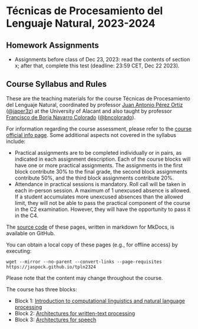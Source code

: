 # Técnicas de Procesamiento del Lenguaje Natural, 2023-2024

## Homework Assignments

* Assignments before class of Dec 23, 2023: read the contents of section x; after that, complete this test (deadline: 23:59 CET, Dec 22 2023).

## Course Syllabus and Rules

These are the teaching materials for the course Técnicas de Procesamiento del Lenguaje Natural, coordinated by professor [Juan Antonio Pérez Ortiz][japerez_url] ([@japer3z][japerez_twitter]) at the University of Alacant and also taught by professor [Francisco de Borja Navarro Colorado][borja url] ([@bncolorado](https://github.com/bncolorado)).

For information regarding the course assessment, please refer to the [course official info page][syllabus]. Some additional aspects not covered in the syllabus include:

[japerez_url]: https://cvnet.cpd.ua.es/curriculum-breve/es/perez-ortiz-juan-antonio/15404
[borja url]: https://cvnet.cpd.ua.es/curriculum-breve/es/navarro-colorado-francisco-de-borja/9307
[japerez_twitter]: https://twitter.com/japer3z
[syllabus]: https://cvnet.cpd.ua.es/Guia-Docente/GuiaDocente/Index?wcodest=D114&wcodasi=43505&wlengua=C&scaca=2023-24

- Practical assignments are to be completed individually or in pairs, as indicated in each assignment description. Each of the course blocks will have one or more practical assignments. The assignments in the first block contribute 30% to the final grade, the second block assignments contribute 50%, and the third block assignments contribute 20%.
- Attendance in practical sessions is mandatory. Roll call will be taken in each in-person session. A maximum of 1 unexcused absence is allowed. If a student accumulates more unexcused absences than the allowed limit, they will not be able to pass the practical component of the course in the C2 examination. However, they will have the opportunity to pass it in the C4.

The [source code][source] of these pages, written in markdown for MkDocs, is available on GitHub.

[source]: https://github.com/jaspock/tpln2324

You can obtain a local copy of these pages (e.g., for offline access) by executing:

    wget --mirror --no-parent --convert-links --page-requisites https://jaspock.github.io/tpln2324

Please note that the content may change throughout the course.

The course has three blocks:

* Block 1: [Introduction to computational linguistics and natural language processing](cl.md)
* Block 2: [Architectures for written-text processing](text.md)
* Block 3: [Architectures for speech](speech.md)
